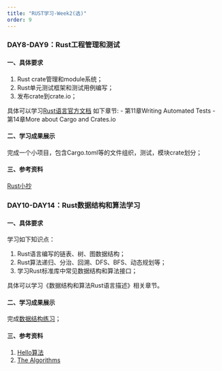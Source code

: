 ```yaml
---
title: "RUST学习-Week2(选)"
order: 9
---
```

### DAY8-DAY9：Rust工程管理和测试

#### 一、具体要求

1. Rust crate管理和module系统；
2. Rust单元测试框架和测试用例编写；
3. 发布crate到crate.io；

具体可以学习[Rust语言官方文档](https://doc.rust-lang.org/book/) 如下章节:
    - 第11章Writing Automated Tests
    - 第14章More about Cargo and Crates.io

#### 二、学习成果展示

完成一个小项目，包含Cargo.toml等的文件组织，测试，模块crate划分；

#### 三、**参考资料**

[Rust小抄](https://cheats.rs/)

### DAY10-DAY14：Rust数据结构和算法学习

#### 一、**具体要求**

学习如下知识点：

1. Rust语言编写的链表、树、图数据结构；
2. Rust算法递归、分治、回溯、DFS、BFS、动态规划等；
3. 学习Rust标准库中常见数据结构和算法接口；

具体可以学习《数据结构和算法Rust语言描述》相关章节。

#### 二、**学习成果展示**

完成[数据结构练习](https://gitee.com/ieda-itraining/i-training-rust/tree/master/materials/Rust-Program-Assignment)；

#### 三、**参考资料**

1. [Hello算法](https://github.com/krahets/hello-algo)
2. [The Algorithms](https://github.com/TheAlgorithms/Rust)
